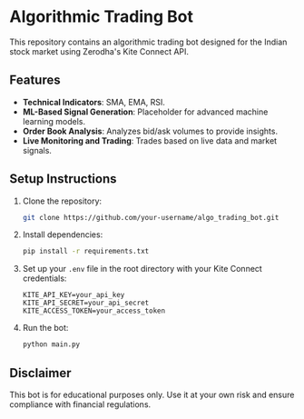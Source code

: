 # Algorithmic Trading Bot

This repository contains an algorithmic trading bot designed for the Indian stock market using Zerodha's Kite Connect API.

## Features

- **Technical Indicators**: SMA, EMA, RSI.
- **ML-Based Signal Generation**: Placeholder for advanced machine learning models.
- **Order Book Analysis**: Analyzes bid/ask volumes to provide insights.
- **Live Monitoring and Trading**: Trades based on live data and market signals.

## Setup Instructions

1. Clone the repository:
   ```bash
   git clone https://github.com/your-username/algo_trading_bot.git
   ```

2. Install dependencies:
   ```bash
   pip install -r requirements.txt
   ```

3. Set up your `.env` file in the root directory with your Kite Connect credentials:
   ```
   KITE_API_KEY=your_api_key
   KITE_API_SECRET=your_api_secret
   KITE_ACCESS_TOKEN=your_access_token
   ```

4. Run the bot:
   ```bash
   python main.py
   ```

## Disclaimer

This bot is for educational purposes only. Use it at your own risk and ensure compliance with financial regulations.
